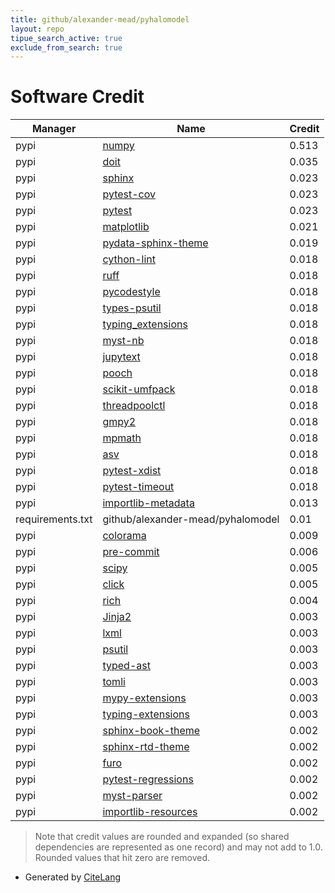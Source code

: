 ```yaml
---
title: github/alexander-mead/pyhalomodel
layout: repo
tipue_search_active: true
exclude_from_search: true
---
```

# Software Credit

|Manager|Name|Credit|
|-------|----|------|
|pypi|[numpy](https://www.numpy.org)|0.513|
|pypi|[doit](http://pydoit.org)|0.035|
|pypi|[sphinx](https://pypi.org/project/sphinx)|0.023|
|pypi|[pytest-cov](https://pypi.org/project/pytest-cov)|0.023|
|pypi|[pytest](https://pypi.org/project/pytest)|0.023|
|pypi|[matplotlib](https://matplotlib.org)|0.021|
|pypi|[pydata-sphinx-theme](https://pydata-sphinx-theme.readthedocs.io/en/latest/)|0.019|
|pypi|[cython-lint](https://github.com/MarcoGorelli/cython-lint)|0.018|
|pypi|[ruff](https://github.com/charliermarsh/ruff)|0.018|
|pypi|[pycodestyle](https://pycodestyle.pycqa.org/)|0.018|
|pypi|[types-psutil](https://github.com/python/typeshed)|0.018|
|pypi|[typing_extensions](https://typing.readthedocs.io/)|0.018|
|pypi|[myst-nb](https://github.com/executablebooks/myst-nb)|0.018|
|pypi|[jupytext](https://github.com/mwouts/jupytext)|0.018|
|pypi|[pooch](https://pypi.org/project/pooch)|0.018|
|pypi|[scikit-umfpack](https://pypi.org/project/scikit-umfpack)|0.018|
|pypi|[threadpoolctl](https://pypi.org/project/threadpoolctl)|0.018|
|pypi|[gmpy2](https://pypi.org/project/gmpy2)|0.018|
|pypi|[mpmath](https://pypi.org/project/mpmath)|0.018|
|pypi|[asv](https://pypi.org/project/asv)|0.018|
|pypi|[pytest-xdist](https://pypi.org/project/pytest-xdist)|0.018|
|pypi|[pytest-timeout](https://pypi.org/project/pytest-timeout)|0.018|
|pypi|[importlib-metadata](https://pypi.org/project/importlib-metadata)|0.013|
|requirements.txt|github/alexander-mead/pyhalomodel|0.01|
|pypi|[colorama](https://pypi.org/project/colorama)|0.009|
|pypi|[pre-commit](https://pypi.org/project/pre-commit)|0.006|
|pypi|[scipy](https://scipy.org/)|0.005|
|pypi|[click](https://palletsprojects.com/p/click/)|0.005|
|pypi|[rich](https://pypi.org/project/rich)|0.004|
|pypi|[Jinja2](https://pypi.org/project/Jinja2)|0.003|
|pypi|[lxml](https://pypi.org/project/lxml)|0.003|
|pypi|[psutil](https://pypi.org/project/psutil)|0.003|
|pypi|[typed-ast](https://pypi.org/project/typed-ast)|0.003|
|pypi|[tomli](https://pypi.org/project/tomli)|0.003|
|pypi|[mypy-extensions](https://pypi.org/project/mypy-extensions)|0.003|
|pypi|[typing-extensions](https://pypi.org/project/typing-extensions)|0.003|
|pypi|[sphinx-book-theme](https://pypi.org/project/sphinx-book-theme)|0.002|
|pypi|[sphinx-rtd-theme](https://pypi.org/project/sphinx-rtd-theme)|0.002|
|pypi|[furo](https://pypi.org/project/furo)|0.002|
|pypi|[pytest-regressions](https://pypi.org/project/pytest-regressions)|0.002|
|pypi|[myst-parser](https://pypi.org/project/myst-parser)|0.002|
|pypi|[importlib-resources](https://pypi.org/project/importlib-resources)|0.002|


> Note that credit values are rounded and expanded (so shared dependencies are represented as one record) and may not add to 1.0. Rounded values that hit zero are removed.


- Generated by [CiteLang](https://github.com/vsoch/citelang)
